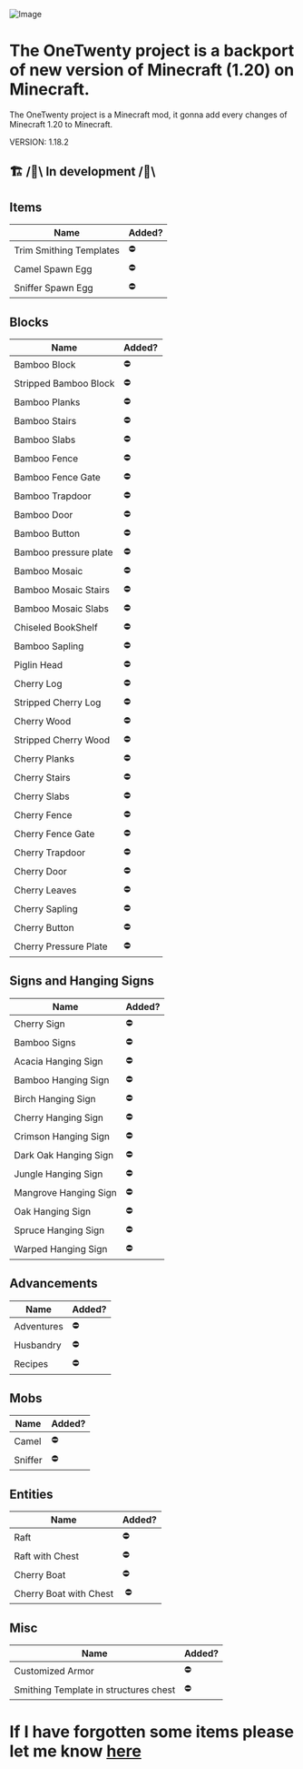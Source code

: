 ![Image](https://i.ytimg.com/vi/EderxoYB9AM/maxresdefault.jpg)
# The OneTwenty project is a backport of new version of Minecraft (1.20) on Minecraft.

The OneTwenty project is a Minecraft mod, it gonna add every changes of Minecraft 1.20 to Minecraft.

VERSION: 1.18.2

## 🏗️ /🚧\ In development /🚧\

## Items

| Name                    | Added? |
|-------------------------|--------|
| Trim Smithing Templates | ⛔      |
| Camel Spawn Egg         | ⛔      |
| Sniffer Spawn Egg       | ⛔      |

## Blocks

| Name                  | Added? |
|-----------------------|--------|
| Bamboo Block          | ⛔      |
| Stripped Bamboo Block | ⛔      |
| Bamboo Planks         | ⛔      |
| Bamboo Stairs         | ⛔      |
| Bamboo Slabs          | ⛔      |
| Bamboo Fence          | ⛔      |
| Bamboo Fence Gate     | ⛔      |
| Bamboo Trapdoor       | ⛔      |
| Bamboo Door           | ⛔      |
| Bamboo Button         | ⛔      |
| Bamboo pressure plate | ⛔      |
| Bamboo Mosaic         | ⛔      |
| Bamboo Mosaic Stairs  | ⛔      |
| Bamboo Mosaic Slabs   | ⛔      |
| Chiseled BookShelf    | ⛔      |
| Bamboo Sapling        | ⛔      |
| Piglin Head           | ⛔      |
| Cherry Log            | ⛔      |
| Stripped Cherry Log   | ⛔      |
| Cherry Wood           | ⛔      |
| Stripped Cherry Wood  | ⛔      |
| Cherry Planks         | ⛔      |
| Cherry Stairs         | ⛔      |
| Cherry Slabs          | ⛔      |
| Cherry Fence          | ⛔      |
| Cherry Fence Gate     | ⛔      |
| Cherry Trapdoor       | ⛔      |
| Cherry Door           | ⛔      |
| Cherry Leaves         | ⛔      |
| Cherry Sapling        | ⛔      |
| Cherry Button         | ⛔      |
| Cherry Pressure Plate | ⛔      |

## Signs and Hanging Signs

| Name                                    | Added? |
|-----------------------------------------|--------|
| Cherry Sign                             | ⛔      |
| Bamboo Signs                            | ⛔      |
| Acacia Hanging Sign                     | ⛔      |
| Bamboo Hanging Sign                     | ⛔      |
| Birch Hanging Sign                      | ⛔      |
| Cherry Hanging Sign                     | ⛔      |
| Crimson Hanging Sign                    | ⛔      |
| Dark Oak Hanging Sign                   | ⛔      |
| Jungle Hanging Sign                     | ⛔      |
| Mangrove Hanging Sign                   | ⛔      |
| Oak Hanging Sign                        | ⛔      |
| Spruce Hanging Sign                     | ⛔      |
| Warped Hanging Sign                     | ⛔      |



## Advancements

| Name       | Added? |
|------------|--------|
| Adventures | ⛔      |
| Husbandry  | ⛔      |
| Recipes    | ⛔      |

## Mobs

| Name    | Added? |
|---------|--------|
| Camel   | ⛔      |
| Sniffer | ⛔      |

## Entities

| Name                   | Added? |
|------------------------|--------|
| Raft                   | ⛔      |
| Raft with Chest        | ⛔      |
| Cherry Boat            | ⛔      |
| Cherry Boat with Chest | ️ ⛔    |

## Misc

| Name                                  | Added? |
|---------------------------------------|--------|
| Customized Armor                      | ⛔      |
| Smithing Template in structures chest | ⛔      |

# If I have forgotten some items please let me know [here](https://github.com/FrostBreker/OneTwentyBackport-1.19.3/discussions/2)